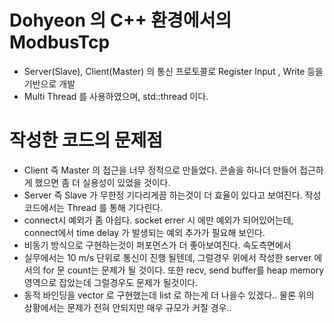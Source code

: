 # Dohyeon 의 C++ 환경에서의 ModbusTcp

- Server(Slave), Client(Master) 의 통신 프로토콜로 Register Input , Write 등을 기반으로 개발
- Multi Thread 를 사용하였으며, std::thread 이다.


# 작성한 코드의 문제점
 
- Client 즉 Master 의 접근을 너무 정적으로 만들었다. 콘솔을 하나더 만들어 접근하게 했으면 좀 더 실용성이 있었을 것이다.
- Server 즉 Slave 가 무한정 기다리게끔 하는것이 더 효율이 있다고 보여진다. 작성 코드에서는 Thread 를 통해 기다린다.
- connect시 예외가 좀 아쉽다. socket errer 시 에만 예외가 되어있어는데, connect에서 time delay 가 발생되는 예외 추가가 필요해 보인다.
- 비동기 방식으로 구현하는것이 퍼포먼스가 더 좋아보여진다. 속도측면에서 
- 실무에서는 10 m/s 단위로 통신이 진행 될텐데, 그럴경우 위에서 작성한 server 에서의 for 문 count는 문제가 될 것이다. 또한 recv, send buffer를   heap memory 영역으로 잡았는데 그럴경우도 문제가 될것이다.
- 동적 바인딩을 vector 로 구현했는데 list 로 하는게 더 나을수 있겠다.. 물론 위의 상황에서는 문제가 전혀 안되지만 매우 규모가 커질 경우..
